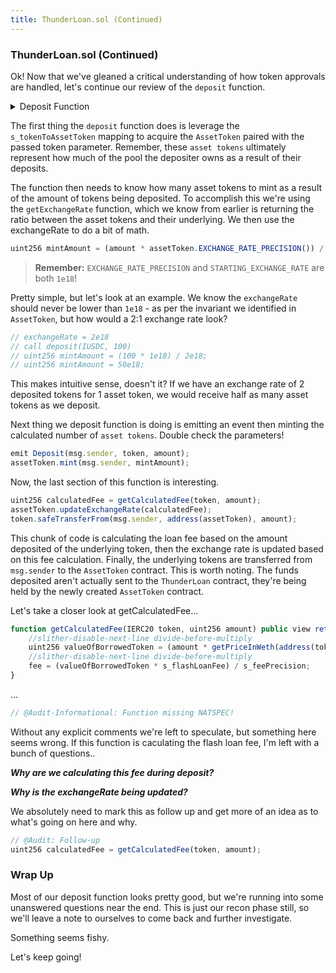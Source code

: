 ```yaml
---
title: ThunderLoan.sol (Continued)
---
```


### ThunderLoan.sol (Continued)

Ok! Now that we've gleaned a critical understanding of how token approvals are handled, let's continue our review of the `deposit` function.

<details>
<summary>Deposit Function</summary>

```js
function deposit(IERC20 token, uint256 amount) external revertIfZero(amount) revertIfNotAllowedToken(token) {
    AssetToken assetToken = s_tokenToAssetToken[token];
    uint256 exchangeRate = assetToken.getExchangeRate();
    uint256 mintAmount = (amount * assetToken.EXCHANGE_RATE_PRECISION()) / exchangeRate;
    emit Deposit(msg.sender, token, amount);
    assetToken.mint(msg.sender, mintAmount);
    uint256 calculatedFee = getCalculatedFee(token, amount);
    assetToken.updateExchangeRate(calculatedFee);
    token.safeTransferFrom(msg.sender, address(assetToken), amount);
}
```

</details>


The first thing the `deposit` function does is leverage the `s_tokenToAssetToken` mapping to acquire the `AssetToken` paired with the passed token parameter. Remember, these `asset tokens` ultimately represent how much of the pool the depositer owns as a result of their deposits.

The function then needs to know how many asset tokens to mint as a result of the amount of tokens being deposited. To accomplish this we're using the `getExchangeRate` function, which we know from earlier is returning the ratio between the asset tokens and their underlying. We then use the exchangeRate to do a bit of math.

```js
uint256 mintAmount = (amount * assetToken.EXCHANGE_RATE_PRECISION()) / exchangeRate;
```

> **Remember:** `EXCHANGE_RATE_PRECISION` and `STARTING_EXCHANGE_RATE` are both `1e18`!

Pretty simple, but let's look at an example. We know the `exchangeRate` should never be lower than `1e18` - as per the invariant we identified in `AssetToken`, but how would a 2:1 exchange rate look?

```js
// exchangeRate = 2e18
// call deposit(IUSDC, 100)
// uint256 mintAmount = (100 * 1e18) / 2e18;
// uint256 mintAmount = 50e18;
```

This makes intuitive sense, doesn't it? If we have an exchange rate of 2 deposited tokens for 1 asset token, we would receive half as many asset tokens as we deposit.

Next thing we deposit function is doing is emitting an event then minting the calculated number of `asset tokens`. Double check the parameters!

```js
emit Deposit(msg.sender, token, amount);
assetToken.mint(msg.sender, mintAmount);
```

Now, the last section of this function is interesting.

```js
uint256 calculatedFee = getCalculatedFee(token, amount);
assetToken.updateExchangeRate(calculatedFee);
token.safeTransferFrom(msg.sender, address(assetToken), amount);
```

This chunk of code is calculating the loan fee based on the amount deposited of the underlying token, then the exchange rate is updated based on this fee calculation. Finally, the underlying tokens are transferred from `msg.sender` to the `AssetToken` contract. This is worth noting. The funds deposited aren't actually sent to the `ThunderLoan` contract, they're being held by the newly created `AssetToken` contract.

Let's take a closer look at getCalculatedFee...

```js
function getCalculatedFee(IERC20 token, uint256 amount) public view returns (uint256 fee) {
    //slither-disable-next-line divide-before-multiply
    uint256 valueOfBorrowedToken = (amount * getPriceInWeth(address(token))) / s_feePrecision;
    //slither-disable-next-line divide-before-multiply
    fee = (valueOfBorrowedToken * s_flashLoanFee) / s_feePrecision;
}
```

...

```js
// @Audit-Informational: Function missing NATSPEC!
```

Without any explicit comments we're left to speculate, but something here seems wrong. If this function is caculating the flash loan fee, I'm left with a bunch of questions..

**_Why are we calculating this fee during deposit?_**

**_Why is the exchangeRate being updated?_**

We absolutely need to mark this as follow up and get more of an idea as to what's going on here and why.

```js
// @Audit: Follow-up
uint256 calculatedFee = getCalculatedFee(token, amount);
```

### Wrap Up

Most of our deposit function looks pretty good, but we're running into some unanswered questions near the end. This is just our recon phase still, so we'll leave a note to ourselves to come back and further investigate.

Something seems fishy.

Let's keep going!
